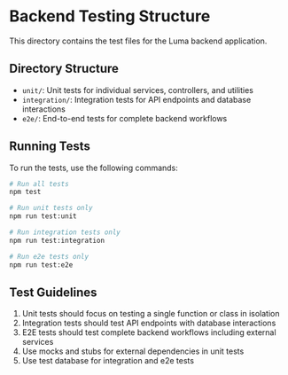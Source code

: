 # Backend Testing Structure

This directory contains the test files for the Luma backend application.

## Directory Structure

- `unit/`: Unit tests for individual services, controllers, and utilities
- `integration/`: Integration tests for API endpoints and database interactions
- `e2e/`: End-to-end tests for complete backend workflows

## Running Tests

To run the tests, use the following commands:

```bash
# Run all tests
npm test

# Run unit tests only
npm run test:unit

# Run integration tests only
npm run test:integration

# Run e2e tests only
npm run test:e2e
```

## Test Guidelines

1. Unit tests should focus on testing a single function or class in isolation
2. Integration tests should test API endpoints with database interactions
3. E2E tests should test complete backend workflows including external services
4. Use mocks and stubs for external dependencies in unit tests
5. Use test database for integration and e2e tests
